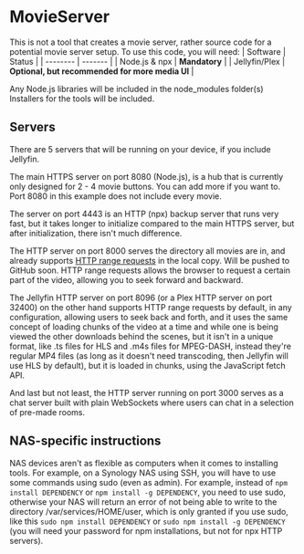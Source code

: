 # MovieServer
This is not a tool that creates a movie server, rather source code for a potential movie server setup. To use this code, you will need:
| Software | Status |
| -------- | ------- |
| Node.js & npx  | **Mandatory**    |
| Jellyfin/Plex    | **Optional, but recommended for more media UI** |

Any Node.js libraries will be included in the node_modules folder(s)
Installers for the tools will be included.

## Servers
There are 5 servers that will be running on your device, if you include Jellyfin.

The main HTTPS server on port 8080 (Node.js), is a hub that is currently only designed for 2 - 4 movie buttons. You can add more if you want to. Port 8080 in this example does not include every movie.

The server on port 4443 is an HTTP (npx) backup server that runs very fast, but it takes longer to initialize compared to the main HTTPS server, but after initialization, there isn't much difference.

The HTTP server on port 8000 serves the directory all movies are in, and already supports [HTTP range requests](https://developer.mozilla.org/en-US/docs/Web/HTTP/Range_requests) in the local copy. Will be pushed to GitHub soon. HTTP range requests allows the browser to request a certain part of the video, allowing you to seek forward and backward. 

The Jellyfin HTTP server on port 8096 (or a Plex HTTP server on port 32400) on the other hand supports HTTP range requests by default, in any configuration, allowing users to seek back and forth, and it uses the same concept of loading chunks of the video at a time and while one is being viewed the other downloads behind the scenes, but it isn't in a unique format, like .ts files for HLS and .m4s files for MPEG-DASH, instead they're regular MP4 files (as long as it doesn't need transcoding, then Jellyfin will use HLS by default), but it is loaded in chunks, using the JavaScript fetch API.

And last but not least, the HTTP server running on port 3000 serves as a chat server built with plain WebSockets where users can chat in a selection of pre-made rooms.

## NAS-specific instructions
NAS devices aren't as flexible as computers when it comes to installing tools. For example, on a Synology NAS using SSH, you will have to use some commands using sudo (even as admin).
For example, instead of 
`npm install DEPENDENCY` or `npm install -g DEPENDENCY`, you need to use sudo, otherwise your NAS will return an error of not being able to write to the directory /var/services/HOME/user, which is only granted if you use sudo, like this
`sudo npm install DEPENDENCY` or `sudo npm install -g DEPENDENCY` (you will need your password for npm installations, but not for npx HTTP servers).
